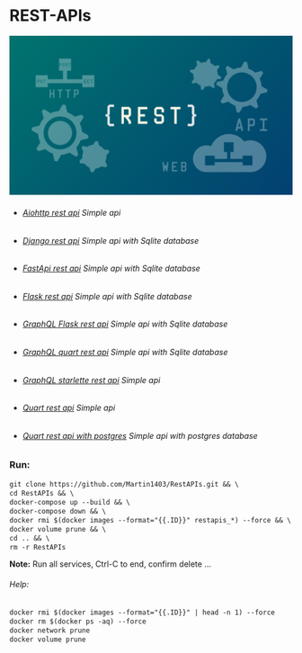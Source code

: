 REST-APIs
=========
![](logo.png)

- ###### [Aiohttp rest api](https://github.com/Martin1403/RestAPIs/tree/master/aiohttpapp) Simple api
- ###### [Django rest api](https://github.com/Martin1403/RestAPIs/tree/master/djangoapp) Simple api with Sqlite database
- ###### [FastApi rest api](https://github.com/Martin1403/RestAPIs/tree/master/fastapiapp) Simple api with Sqlite database
- ###### [Flask rest api](https://github.com/Martin1403/RestAPIs/tree/master/flaskapp) Simple api with Sqlite database
- ###### [GraphQL Flask rest api](https://github.com/Martin1403/RestAPIs/tree/master/graphqlflaskapp) Simple api with Sqlite database
- ###### [GraphQL quart rest api](https://github.com/Martin1403/RestAPIs/tree/master/graphqlquartapp) Simple api with Sqlite database
- ###### [GraphQL starlette rest api](https://github.com/Martin1403/RestAPIs/tree/master/graphqlstarletteapp) Simple api
- ###### [Quart rest api](https://github.com/Martin1403/RestAPIs/tree/master/quartapp) Simple api
- ###### [Quart rest api with postgres](https://github.com/Martin1403/RestAPIs/tree/master/quartpostgresapp) Simple api with postgres database


### Run:
```
git clone https://github.com/Martin1403/RestAPIs.git && \
cd RestAPIs && \
docker-compose up --build && \
docker-compose down && \
docker rmi $(docker images --format="{{.ID}}" restapis_*) --force && \
docker volume prune && \
cd .. && \
rm -r RestAPIs
```

**Note:**
Run all services, Ctrl-C to end, confirm delete ...

###### Help:
```
docker rmi $(docker images --format="{{.ID}}" | head -n 1) --force 
docker rm $(docker ps -aq) --force
docker network prune
docker volume prune
```